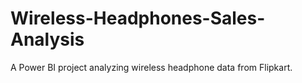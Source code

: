 # Wireless-Headphones-Sales-Analysis
A Power BI project analyzing wireless headphone data from Flipkart.
